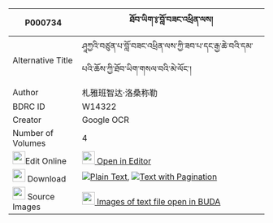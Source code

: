 |P000734|ཐོབ་ཡིག་༔་བློ་བཟང་འཕྲིན་ལས། 
| --- | --- 
|Alternative Title |ཤཱཀྱའི་བཙུན་པ་བློ་བཟང་འཕྲིན་ལས་ཀྱི་ཟབ་པ་དང་རྒྱ་ཆེ་བའི་དམ་པའི་ཆོས་ཀྱི་ཐོབ་ཡིག་གསལ་བའི་མེ་ལོང་།
|Author| 札雅班智达·洛桑称勒
|BDRC ID | W14322
|Creator | Google OCR
|Number of Volumes| 4
|<img width="25" src="https://img.icons8.com/color/25/000000/edit-property.png">Edit Online| [<img width="25" src="https://avatars.githubusercontent.com/u/45091458?s=200&v=4"> Open in Editor](http://editor.openpecha.org/P000734)
|<img width="25" src="https://img.icons8.com/fluent/48/000000/download-2.png"/>  Download | [![](https://img.icons8.com/color/20/000000/txt.png)Plain Text](https://github.com/Openpecha/P000734/releases/download/v2/tobyik_lozang_trinle_plain_P000734.zip), [![](https://img.icons8.com/color/20/000000/txt.png)Text with Pagination](https://github.com/Openpecha/P000734/releases/download/v2/tobyik_lozang_trinle_pages_P000734.zip)
|<img width="25" src="https://img.icons8.com/plasticine/100/000000/pictures-folder.png"/>  Source Images | [<img width="25" src="https://library.bdrc.io/icons/BUDA-small.svg"> Images of text file open in BUDA](https://library.bdrc.io/show/bdr:W14322)